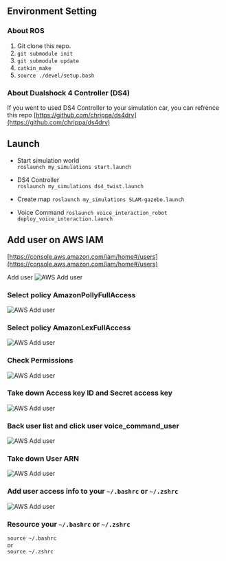 ## Environment Setting

### About ROS
1. Git clone this repo.
2. ```git submodule init```
3. ```git submodule update```
4. ```catkin_make```
5. ```source ./devel/setup.bash```

### About Dualshock 4 Controller (DS4)
If you went to used DS4 Controller to your simulation car, you can refrence this repo [https://github.com/chrippa/ds4drv](https://github.com/chrippa/ds4drv)


## Launch

* Start simulation world  
```roslaunch my_simulations start.launch```

* DS4 Controller  
```roslaunch my_simulations ds4_twist.launch```

* Create map
```roslaunch my_simulations SLAM-gazebo.launch```

* Voice Command
```roslaunch voice_interaction_robot deploy_voice_interaction.launch```


## Add user on AWS IAM  
[https://console.aws.amazon.com/iam/home#/users](https://console.aws.amazon.com/iam/home#/users)  
 
Add user
![AWS Add user](/readme_images/iam_add_user_1.png)  

### Select policy **AmazonPollyFullAccess**
![AWS Add user](/readme_images/iam_add_user_2.png)

### Select policy **AmazonLexFullAccess**
![AWS Add user](/readme_images/iam_add_user_3.png)

### Check Permissions
![AWS Add user](/readme_images/iam_add_user_4.png)

### Take down **Access key ID** and **Secret access key**  
![AWS Add user](/readme_images/iam_add_user_5.png)  

### Back user list and click user voice_command_user
![AWS Add user](/readme_images/iam_add_user_6.png)  

### Take down **User ARN**  
![AWS Add user](/readme_images/iam_add_user_7.png)  

### Add user access info to your ```~/.bashrc``` or ```~/.zshrc```  
![AWS Add user](/readme_images/iam_add_user_8.png)  


### Resource your  ```~/.bashrc``` or ```~/.zshrc```  
```source ~/.bashrc```  
or  
```source ~/.zshrc```  
